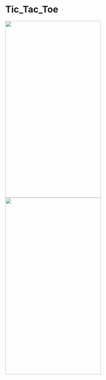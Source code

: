 # Tic_Tac_Toe

<img src="https://user-images.githubusercontent.com/40600831/135615660-b087999f-8553-4de7-9bcd-cc844eb0addf.jpg" width="300" height="550">  <img src="https://user-images.githubusercontent.com/40600831/135615723-06c11c59-0025-4b18-85b2-0e25b919c42d.jpg" width="300" height="550">
